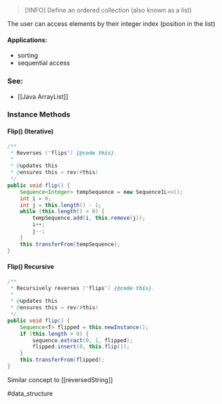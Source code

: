
> [!INFO] Define
> an ordered collection (also known as a list)

The user can access elements by their integer index (position in the list)
#### Applications:
- sorting
- sequential access
### See:
- [[Java ArrayList]]

### Instance Methods
#### Flip() (Iterative)
```java
/**
 * Reverses ("flips") {@code this}.
 * 
 * @updates this
 * @ensures this = rev(#this)
 */
public void flip() {
	Sequence<Integer> tempSequence = new Sequence1L<>();
	int i = 0;
	int j = this.length() - 1;
	while (this.length() > 0) {
		tempSequence.add(i, this.remove(j));
		i++;
		j--;
	}
	this.transferFrom(tempSequence);
}
```
#### Flip() Recursive
```java
/**
 * Recursively reverses ("flips") {@code this}.
 * 
 * @updates this
 * @ensures this = rev(#this)
 */
public void flip() {
	Sequence<T> flipped = this.newInstance();
	if (this.length > 0) {
		sequence.extract(0, 1, flipped);
		flipped.insert(0, this.flip());
	}
	this.transferFrom(flipped);
}
```
Similar concept to [[reversedString]]


#data_structure 